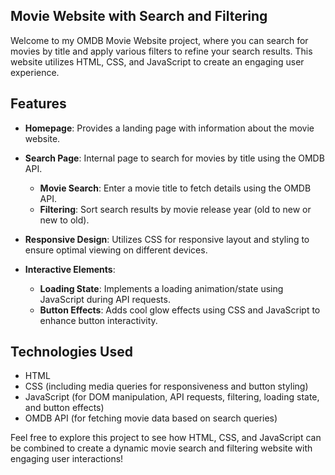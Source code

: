 ## **Movie Website with Search and Filtering**

Welcome to my OMDB Movie Website project, where you can search for movies by title and apply various filters to refine your search results. This website utilizes HTML, CSS, and JavaScript to create an engaging user experience.

## **Features**
- **Homepage**: Provides a landing page with information about the movie website.
- **Search Page**: Internal page to search for movies by title using the OMDB API.
  - **Movie Search**: Enter a movie title to fetch details using the OMDB API.
  - **Filtering**: Sort search results by movie release year (old to new or new to old).
- **Responsive Design**: Utilizes CSS for responsive layout and styling to ensure optimal viewing on different devices.
  
- **Interactive Elements**:
  - **Loading State**: Implements a loading animation/state using JavaScript during API requests.
  - **Button Effects**: Adds cool glow effects using CSS and JavaScript to enhance button interactivity.

## **Technologies Used**
- HTML
- CSS (including media queries for responsiveness and button styling)
- JavaScript (for DOM manipulation, API requests, filtering, loading state, and button effects)
- OMDB API (for fetching movie data based on search queries)

Feel free to explore this project to see how HTML, CSS, and JavaScript can be combined to create a dynamic movie search and filtering website with engaging user interactions!

